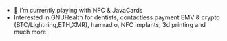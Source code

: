 - 🌱 I’m currently playing with NFC & JavaCards
- Interested in GNUHealth for dentists, contactless payment EMV & crypto (BTC/Lightning,ETH,XMR), hamradio, NFC implants, 3d printing and much more

